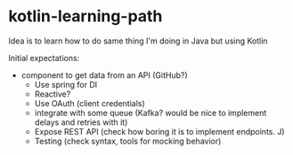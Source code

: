 # kotlin-learning-path

Idea is to learn how to do same thing I'm doing in Java but using Kotlin

Initial expectations:

* component to get data from an API (GitHub?)
  * Use spring for DI
  * Reactive?
  * Use OAuth (client credentials)
  * integrate with some queue (Kafka? would be nice to implement delays and retries with it)
  * Expose REST API (check how boring it is to implement endpoints. J)
  * Testing (check syntax, tools for mocking behavior)
